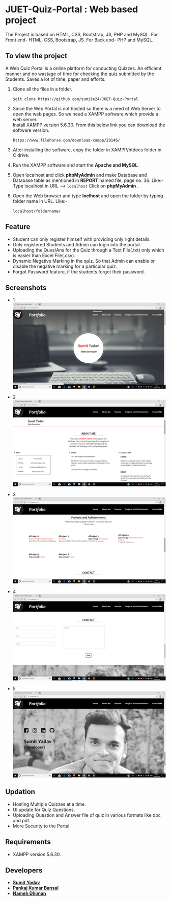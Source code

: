 # JUET-Quiz-Portal : Web based project
The Project is based on HTML, CSS, Bootstrap, JS, PHP and MySQL.
For Front end- HTML, CSS, Bootstrap, JS.
For Back end- PHP and MySQL.

## To view the project
A Web Quiz Portal is a online platform for conducting Quizzes.
An efficient manner and no wastage of time for checking the quiz submitted by the Students. Saves a lot of time, paper and efforts.


1. Clone all the files in a folder.
  
    ```
    $git clone https://github.com/sumiie24/JUET-Quiz-Portal
    ```
2. Since the Web Portal is not hosted so there is a need of Web Server to open the web pages. So we need a XAMPP software which provide    a web server.  
   Install XAMPP version 5.6.30.
   From this below link you can download the software version.  
    ```
    https://www.filehorse.com/download-xampp/29146/
    ```
3. After installing the software, copy the folder in XAMPP/htdocs folder in C drive.
4. Run the XAMPP software and start the **Apache and MySQL**.
5. Open localhost and click **phpMyAdmin** and make Database and Database table as mentioned in **REPORT** named file, page no. 36.
    Like:- 
    Type localhost in URL --> ``` localhost ```
    Click on **phpMyAdmin** .
6. Open the Web browser and type **loclhost** and open the folder by typing folder name in  URL.
    Like:-
    ```
    localhost/foldername/
    ```    
    
    
## Feature
* Student can only register himself with providing only right details.
* Only registered Students and Admin can login into the portal.
* Uploading the Ques/Ans for the Quiz through a Text File(.txt) only which is easier than Excel File(.csv).
* Dynamic Negative Marking in the quiz. So that Admin can enable or disable the negative marking for a particular quiz.
* Forgot Password feature, if the students forgot their password.


## Screenshots
*   1
        <img src="https://github.com/sumiie24/Portfolio/blob/master/ui%20images/home.png" />

*   2
        <img src="https://github.com/sumiie24/Portfolio/blob/master/ui%20images/aboutme.png" />

*   3
        <img src="https://github.com/sumiie24/Portfolio/blob/master/ui%20images/projects.png" />

*   4
        <img src="https://github.com/sumiie24/Portfolio/blob/master/ui%20images/contact.png" />
        
*   5
        <img src="https://github.com/sumiie24/Portfolio/blob/master/ui%20images/me.png" />



## Updation
* Hosting Multiple Quizzes at a time.
* UI update for Quiz Questions.
* Uploading Question and Answer file of quiz in various formats like doc and pdf. 
* More Security to the Portal.


## Requirements
* XAMPP version 5.6.30.


## Developers
* **[Sumit Yadav](https://www.linkedin.com/in/sumiie24/)**
* **[Pankaj Kumar Bansal](https://www.facebook.com/pankaj.bansal.104)**
* **[Nameh Dhiman](https://www.facebook.com/yuvik.dhiman)**
